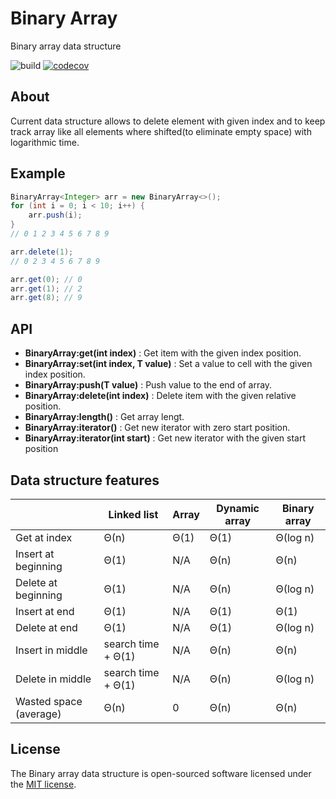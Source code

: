 # Binary Array
Binary array data structure

![build](https://github.com/hexogen/BinaryArray/actions/workflows/tests.yml/badge.svg?branch=master) [![codecov](https://codecov.io/gh/hexogen/BinaryArray/graph/badge.svg?token=MPKBN9J02W)](https://codecov.io/gh/hexogen/BinaryArray)

## About

Current data structure allows to delete element with given index and to keep track array like all elements where shifted(to eliminate empty space) with logarithmic time.

## Example

```java
BinaryArray<Integer> arr = new BinaryArray<>();
for (int i = 0; i < 10; i++) {
    arr.push(i);
}
// 0 1 2 3 4 5 6 7 8 9

arr.delete(1);
// 0 2 3 4 5 6 7 8 9

arr.get(0); // 0
arr.get(1); // 2
arr.get(8); // 9

```

## API

* __BinaryArray:get(int index)__  : Get item with the given index position.
* __BinaryArray:set(int index, T value)__  : Set a value to cell with the given index position.
* __BinaryArray:push(T value)__  : Push value to the end of array.
* __BinaryArray:delete(int index)__  : Delete item with the given relative position.
* __BinaryArray:length()__  : Get array lengt.
* __BinaryArray:iterator()__  : Get new iterator with zero start position.
* __BinaryArray:iterator(int start)__  : Get new iterator with the given start position

## Data structure features

|                            |  Linked list       |  Array    | Dynamic array | Binary array |
|----------------------------|--------------------|-----------|---------------|--------------|
| Get at index               |        Θ(n)        |	   Θ(1)   | 	Θ(1)	  |   Θ(log n)   |
| Insert at beginning        |	      Θ(1)        |    N/A	  |     Θ(n)	  |   Θ(n)       |
| Delete at beginning        |	      Θ(1)        |    N/A	  |     Θ(n)	  |   Θ(log n)   |
| Insert at end              |        Θ(1)        |    N/A	  |     Θ(1)      |   Θ(1)       |
| Delete at end	             |        Θ(1)        |    N/A	  |     Θ(1)      |   Θ(log n)   |
| Insert in middle	         | search time + Θ(1) |	   N/A    | 	Θ(n)	  |   Θ(n)       |
| Delete in middle	         | search time + Θ(1) |	   N/A    | 	Θ(n)	  |   Θ(log n)   |
| Wasted space (average)	 |        Θ(n)        | 	0     |     Θ(n)      |   Θ(n)       |

## License

The Binary array data structure is open-sourced software licensed under the [MIT license](http://opensource.org/licenses/MIT).
